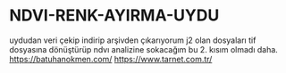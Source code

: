 # NDVI-RENK-AYIRMA-UYDU
uydudan veri çekip indirip arşivden çıkarıyorum
j2 olan dosyaları tif dosyasına dönüştürüp ndvı analizine sokacağım
bu 2. kısım olmadı daha.
https://batuhanokmen.com/
https://www.tarnet.com.tr/
